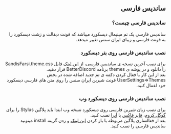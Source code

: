 <h2 dir="rtl">ساندیس فارسی</h2>
<div dir="rtl">
<h3 dir="rtl">ساندیس فارسی چیست؟</h3>
ساندیس فارسی یک تم مینیمال دیسکورد میباشد که فونت دیفالت و زشت دیسکورد را به فونت فارسی و زیبای ایران سنس تغییر میدهد.

<h3 dir="rtl">نصب ساندیس فارسی روی بتر دیسکورد</h3>
برای نصب آخرین نسخه ی ساندیس فارسی، از <a href="https://code.midline.ir/SandisFarsi/releases/latest/SandisFarsi.theme.css">این لینک</a> فایل SandisFarsi.theme.css را دانلود و در پوشه ی themes برنامه BetterDiscord قرار دهید.
<br />
بعد از این کار با فعال کردن دکمه ی تم جدید اضافه شده در بخش UserSettings=>Themes فونت شیرین ایران سنس را روی متن های فارسی دیسکورد خود اعمال کنید.
<h3 dir="rtl">نصب ساندیس فارسی روی دیسکورد وب</h3>
برای نصب زبان شیرین فارسی روی دیسکورد نسخه وب ابتدا باید پلاگین Stylus را برای <a target="_blank" href="https://chrome.google.com/webstore/detail/stylus/clngdbkpkpeebahjckkjfobafhncgmne">گوگل کروم</a>، <a target="_blank" href="https://addons.mozilla.org/firefox/addon/styl-us/">فایر فاکس</a> یا <a target="_blank" href="https://addons.opera.com/extensions/details/stylus/">اپرا</a> نصب کنید.
<br />
بعد از فعالسازی پلاگین مربوطه با باز کردن <a target="_blank" href="https://code.midline.ir/SandisFarsi/releases/latest/SandisFarsi.user.css">این لینک</a> و زدن گزینه install میتونید ساندیس فارسی را نصب کنید.
</div>
